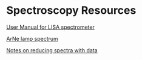 # Spectroscopy Resources

[User Manual for LISA spectrometer](DC0012A-LISA-User-Guide-En.pdf)

[ArNe lamp spectrum](SpectreArNeLISA.pdf)

[Notes on reducing spectra with data](spectroscopy-reduction-handout.pdf)